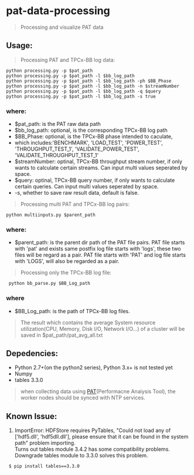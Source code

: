 # pat-data-processing
>Processing and visualize PAT data

## Usage: 
>Processing PAT and TPCx-BB log data:
```shell
python processing.py -p $pat_path
python processing.py -p $pat_path -l $bb_log_path
python processing.py -p $pat_path -l $bb_log_path -ph $BB_Phase
python processing.py -p $pat_path -l $bb_log_path -n $streamNumber  
python processing.py -p $pat_path -l $bb_log_path -q $query
python processing.py -p $pat_path -l $bb_log_path -s true
```

### where:
- $pat_path: is the PAT raw data path
- $bb_log_path: optional, is the corresponding TPCx-BB log path
- $BB_Phase: optional, is the TPCx-BB phase intended to caculate, 
- which includes:'BENCHMARK', 'LOAD_TEST', 'POWER_TEST', 'THROUGHPUT_TEST_1', 'VALIDATE_POWER_TEST', 'VALIDATE_THROUGHPUT_TEST_1'
- $streamNumber: optinal, TPCx-BB throughput stream number, if only wants to calculate certain streams. Can input multi values seperated by space.
- $query: optinal, TPCx-BB query number, if only wants to calculate certain queries. Can input multi values seperated by space.
- -s, whether to save raw result data, default is false.


>Processing multi PAT and TPCx-BB log pairs:
```shell
python multiinputs.py $parent_path
```
### where:
- $parent_path: is the parent dir path of the PAT file pairs.
PAT file starts with 'pat' and exists same postfix log file starts with 'logs', these two files will be regard as a
pair. PAT file starts with 'PAT' and log file starts with 'LOGS', will also be regarded as a pair.


>Processing only the TPCx-BB log file:
```shell
 python bb_parse.py $BB_Log_path
```
### where
- $BB_Log_path: is the path of TPCx-BB log files.


>The result which contains the average System resource utilization(CPU, Memory, Disk I/O, Network I/O...) of a cluster will be saved in $pat_path/pat_avg_all.txt


## Depedencies: 
- Python 2.7+(on the python2 series), Python 3.x+ is not tested yet
- Numpy
- tables 3.3.0

>when collecting data using [PAT](https://github.com/intel-hadoop/PAT)(Performacne Anaiysis Tool), the worker nodes should be synced with NTP services.


## Known Issue:

1. ImportError: HDFStore requires PyTables, "Could not load any of ['hdf5.dll', 'hdf5dll.dll'], please ensure that it can be found in the system path" problem importing.  
Turns out tables module 3.4.2 has some compatibility problems. Downgrade tables module to 3.3.0 solves this problem.
```shell
 $ pip install tables==3.3.0
```
